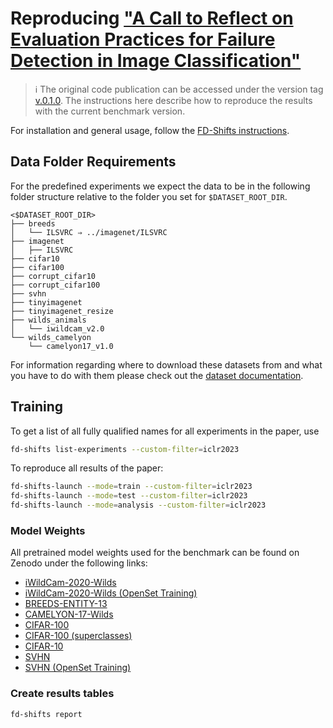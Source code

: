 # Reproducing ["A Call to Reflect on Evaluation Practices for Failure Detection in Image Classification"](https://openreview.net/pdf?id=YnkGMIh0gvX)

> :information_source: The original code publication can be accessed under the version tag [v.0.1.0](https://codebase.helmholtz.cloud/hi-dkfz/iml/failure-detection-benchmark/-/tree/v0.1.0?ref_type=tags). The instructions here describe how to reproduce the results with the current benchmark version.

For installation and general usage, follow the [FD-Shifts instructions](../../README.md).

## Data Folder Requirements

For the predefined experiments we expect the data to be in the following folder
structure relative to the folder you set for `$DATASET_ROOT_DIR`.

```
<$DATASET_ROOT_DIR>
├── breeds
│   └── ILSVRC ⇒ ../imagenet/ILSVRC
├── imagenet
│   ├── ILSVRC
├── cifar10
├── cifar100
├── corrupt_cifar10
├── corrupt_cifar100
├── svhn
├── tinyimagenet
├── tinyimagenet_resize
├── wilds_animals
│   └── iwildcam_v2.0
└── wilds_camelyon
    └── camelyon17_v1.0
```

For information regarding where to download these datasets from and what you have to do with them please check out the [dataset documentation](../datasets.md).

## Training

To get a list of all fully qualified names for all experiments in the paper, use

```bash
fd-shifts list-experiments --custom-filter=iclr2023
```

To reproduce all results of the paper:

```bash
fd-shifts-launch --mode=train --custom-filter=iclr2023
fd-shifts-launch --mode=test --custom-filter=iclr2023
fd-shifts-launch --mode=analysis --custom-filter=iclr2023
```

### Model Weights

All pretrained model weights used for the benchmark can be found on Zenodo under the following links:

- [iWildCam-2020-Wilds](https://zenodo.org/record/7620946)
- [iWildCam-2020-Wilds (OpenSet Training)](https://zenodo.org/record/7621150)
- [BREEDS-ENTITY-13](https://zenodo.org/record/7621249)
- [CAMELYON-17-Wilds](https://zenodo.org/record/7621456)
- [CIFAR-100](https://zenodo.org/record/7622086)
- [CIFAR-100 (superclasses)](https://zenodo.org/record/7622116)
- [CIFAR-10](https://zenodo.org/record/7622047)
- [SVHN](https://zenodo.org/record/7622152)
- [SVHN (OpenSet Training)](https://zenodo.org/record/7622177)

### Create results tables

```bash
fd-shifts report
```
